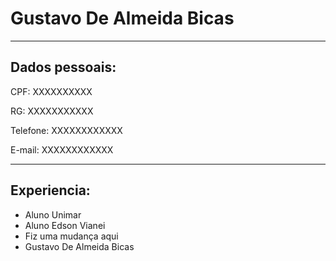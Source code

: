 # Gustavo De Almeida Bicas
---


## Dados pessoais:

CPF: XXXXXXXXXX

RG: XXXXXXXXXXX

Telefone: XXXXXXXXXXXX

E-mail: XXXXXXXXXXXX

---

## Experiencia:

- Aluno Unimar
- Aluno Edson Vianei
- Fiz uma mudança aqui
- Gustavo De Almeida Bicas
